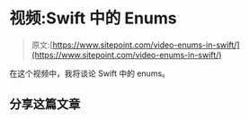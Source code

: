 # 视频:Swift 中的 Enums

> 原文:[https://www.sitepoint.com/video-enums-in-swift/](https://www.sitepoint.com/video-enums-in-swift/)

在这个视频中，我将谈论 Swift 中的 enums。

## 分享这篇文章